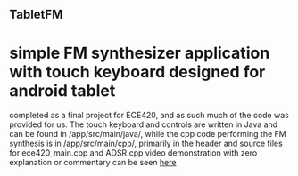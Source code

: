 ## TabletFM
# simple FM synthesizer application with touch keyboard designed for android tablet
completed as a final project for ECE420, and as such much of the code was provided for us. The touch keyboard and controls are written in Java and can be found in /app/src/main/java/, while the cpp code performing the FM synthesis is in /app/src/main/cpp/, primarily in the header and source files for ece420_main.cpp and ADSR.cpp
video demonstration with zero explanation or commentary can be seen [here](https://www.youtube.com/watch?v=rlO69hmaHaY&t=84s)
